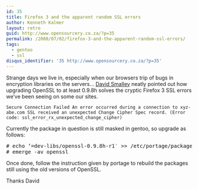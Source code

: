 ```yaml
---
id: 35
title: Firefox 3 and the apparent random SSL errors
author: Kenneth Kalmer
layout: retro
guid: http://www.opensourcery.co.za/?p=35
permalink: /2008/07/02/firefox-3-and-the-apparent-random-ssl-errors/
tags:
  - gentoo
  - ssl
disqus_identifier: '35 http://www.opensourcery.co.za/?p=35'
---
```


Strange days we live in, especially when our browsers trip of bugs in encryption libraries on the servers&#8230; [David Smalley][1] neatly pointed out how upgrading OpenSSL to at least 0.9.8h solves the cryptic Firefox 3 SSL errors we&#8217;ve been seeing on some our sites.

`Secure Connection Failed An error occurred during a connection to xyz-abe.com SSL received an unexpected Change Cipher Spec record. (Error code: ssl_error_rx_unexpected_change_cipher) `

Currently the package in question is still masked in gentoo, so upgrade as follows:

<pre>
# echo &#8216;=dev-libs/openssl-0.9.8h-r1&#8242; >> /etc/portage/package.unmask
# emerge -av openssl
</pre>

Once done, follow the instruction given by portage to rebuild the packages still using the old versions of OpenSSL.

Thanks David

 [1]: http://davidsmalley.com/2008/6/22/firefox-3-triggers-an-openssl-bug
